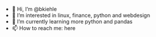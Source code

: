 - 👋 Hi, I’m @bkiehle
- 👀 I’m interested in linux, finance, python and webdesign
- 🌱 I’m currently learning more python and pandas
- 📫 How to reach me: here

<!---
bkiehle/bkiehle is a ✨ special ✨ repository because its `README.md` (this file) appears on your GitHub profile.
You can click the Preview link to take a look at your changes.
--->
